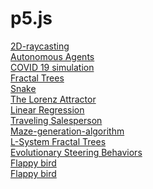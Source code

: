# p5.js
 <a href="https://zaabta.github.io/p5.js/2D-raycasting">2D-raycasting</a></br>
 <a href="https://zaabta.github.io/p5.js/Autonomous Agents">Autonomous Agents</a></br>
 <a href="https://zaabta.github.io/p5.js/COVID 19 simulation">COVID 19 simulation</a></br>
 <a href="https://zaabta.github.io/p5.js/Fractal Trees Recursive With slider of changing the angle of rotate branch/">Fractal Trees</a></br>
<a href="https://zaabta.github.io/p5.js/snake/">Snake</a></br>
<a href="https://zaabta.github.io/p5.js/The Lorenz Attractor/">The Lorenz Attractor</a></br>
<a href="https://zaabta.github.io/p5.js/Linear Regression/">Linear Regression</a></br>
<a href="https://zaabta.github.io/p5.js/Traveling Salesperson/">Traveling Salesperson</a></br>
<a href="https://zaabta.github.io/p5.js/Maze-generation-algorithm-main/">Maze-generation-algorithm</a></br>
<a href="https://zaabta.github.io/p5.js/L-System Fractal Trees./">L-System Fractal Trees</a></br>
<a href="https://zaabta.github.io/p5.js/Evolutionary Steering Behaviors/">Evolutionary Steering Behaviors</a></br>
<a href="https://zaabta.github.io/p5.js/flappy bird/p5/">Flappy bird</a></br>
<a href="https://zaabta.github.io/p5.js/clock/p5/">Flappy bird</a></br>
